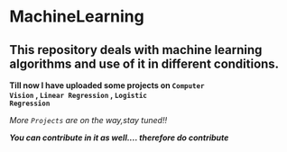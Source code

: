 # MachineLearning

## This repository deals with machine learning algorithms and use of it in different conditions.

**Till now I have uploaded some projects on <code>Computer Vision</code> , <code>Linear Regression</code> , <code>Logistic Regression</code>**

*More <code>Projects</code> are on the way,stay tuned!!*

***You can contribute in it as well.... therefore do contribute***
